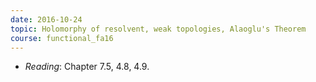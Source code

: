 ```yaml
---
date: 2016-10-24
topic: Holomorphy of resolvent, weak topologies, Alaoglu's Theorem
course: functional_fa16
---
```

- *Reading*: Chapter 7.5, 4.8, 4.9.
